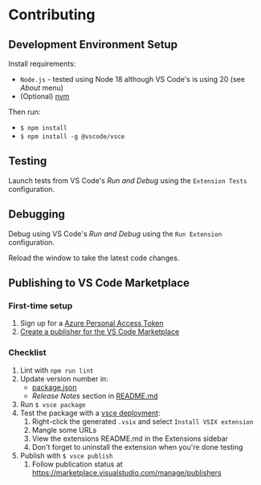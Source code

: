 # Contributing

## Development Environment Setup

Install requirements:

* ``Node.js`` - tested using Node 18 although VS Code's is using 20 (see _About_ menu)
* (Optional) [nvm](https://github.com/nvm-sh/nvm)

Then run:

* ``$ npm install``
* ``$ npm install -g @vscode/vsce``

## Testing

Launch tests from VS Code's _Run and Debug_ using the ``Extension Tests`` configuration.


## Debugging

Debug using VS Code's _Run and Debug_ using the ``Run Extension`` configuration.

Reload the window to take the latest code changes.


## Publishing to VS Code Marketplace

### First-time setup

1. Sign up for a [Azure Personal Access Token](https://code.visualstudio.com/api/working-with-extensions/publishing-extension#get-a-personal-access-token)
1. [Create a publisher for the VS Code Marketplace](https://code.visualstudio.com/api/working-with-extensions/publishing-extension#create-a-publisher)

### Checklist

1. Lint with ``npm run lint``
1. Update version number in:
	* [package.json](package.json)
	* _Release Notes_ section in [README.md](README.md)
1. Run ``$ vsce package``
1. Test the package with a [vsce deployment](https://code.visualstudio.com/api/working-with-extensions/publishing-extension#vsce):
	1. Right-click the generated ``.vsix`` and select ``Install VSIX extension``
	1. Mangle some URLs
	1. View the extensions README.md in the Extensions sidebar
	1. Don't forget to uninstall the extension when you're done testing
1. Publish with ``$ vsce publish``
	1. Follow publication status at https://marketplace.visualstudio.com/manage/publishers